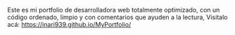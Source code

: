 Este es mi portfolio de desarrolladora web totalmente optimizado, con un código ordenado, limpio y con comentarios que ayuden a la lectura, Visitalo acá: https://inari939.github.io/MyPortfolio/
